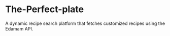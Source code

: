 # The-Perfect-plate
A dynamic recipe search platform that fetches customized recipes using the Edamam API.
